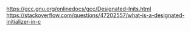 https://gcc.gnu.org/onlinedocs/gcc/Designated-Inits.html
https://stackoverflow.com/questions/47202557/what-is-a-designated-initializer-in-c
